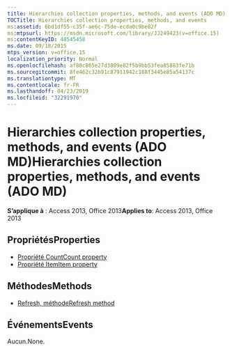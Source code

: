 ```yaml
---
title: Hierarchies collection properties, methods, and events (ADO MD)
TOCTitle: Hierarchies collection properties, methods, and events
ms:assetid: 6bd1df55-c35f-ae6c-75de-ecda0c9be82f
ms:mtpsurl: https://msdn.microsoft.com/library/JJ249423(v=office.15)
ms:contentKeyID: 48545458
ms.date: 09/18/2015
mtps_version: v=office.15
localization_priority: Normal
ms.openlocfilehash: af88c865e27d3809e82f5b9bb53fea85883fe71b
ms.sourcegitcommit: 8fe462c32b91c87911942c188f3445e85a54137c
ms.translationtype: MT
ms.contentlocale: fr-FR
ms.lasthandoff: 04/23/2019
ms.locfileid: "32291970"
---
```

# <a name="hierarchies-collection-properties-methods-and-events-ado-md"></a><span data-ttu-id="964af-102">Hierarchies collection properties, methods, and events (ADO MD)</span><span class="sxs-lookup"><span data-stu-id="964af-102">Hierarchies collection properties, methods, and events (ADO MD)</span></span>


<span data-ttu-id="964af-103">**S’applique à** : Access 2013, Office 2013</span><span class="sxs-lookup"><span data-stu-id="964af-103">**Applies to**: Access 2013, Office 2013</span></span>

## <a name="properties"></a><span data-ttu-id="964af-104">Propriétés</span><span class="sxs-lookup"><span data-stu-id="964af-104">Properties</span></span>

- [<span data-ttu-id="964af-105">Propriété Count</span><span class="sxs-lookup"><span data-stu-id="964af-105">Count property</span></span>](count-property-ado.md)
- [<span data-ttu-id="964af-106">Propriété Item</span><span class="sxs-lookup"><span data-stu-id="964af-106">Item property</span></span>](item-property-ado.md)

## <a name="methods"></a><span data-ttu-id="964af-107">Méthodes</span><span class="sxs-lookup"><span data-stu-id="964af-107">Methods</span></span>

- [<span data-ttu-id="964af-108">Refresh, méthode</span><span class="sxs-lookup"><span data-stu-id="964af-108">Refresh method</span></span>](refresh-method-ado.md)

## <a name="events"></a><span data-ttu-id="964af-109">Événements</span><span class="sxs-lookup"><span data-stu-id="964af-109">Events</span></span>

<span data-ttu-id="964af-110">Aucun.</span><span class="sxs-lookup"><span data-stu-id="964af-110">None.</span></span>

